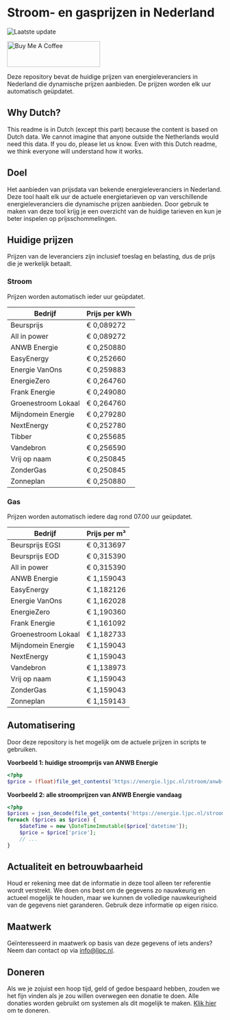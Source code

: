 # Stroom- en gasprijzen in Nederland

![Laatste update](https://img.shields.io/badge/laatste%20update-2025--10--23%2000%3A00%20CET-brightgreen)

<a href="https://www.buymeacoffee.com/Lars-" target="_blank"><img src="https://cdn.buymeacoffee.com/buttons/v2/default-orange.png" alt="Buy Me A Coffee" height="60" style="height: 60px !important;width: 217px !important;" ></a>

Deze repository bevat de huidige prijzen van energieleveranciers in Nederland die dynamische prijzen aanbieden. De prijzen worden elk uur automatisch geüpdatet.

## Why Dutch?

This readme is in Dutch (except this part) because the content is based on Dutch data. We cannot imagine that anyone outside the Netherlands would need this data. If you do, please let us know. Even with this Dutch readme, we think
everyone will understand how it works.

## Doel

Het aanbieden van prijsdata van bekende energieleveranciers in Nederland. Deze tool haalt elk uur de actuele energietarieven op van verschillende energieleveranciers die dynamische prijzen aanbieden. Door gebruik te maken van deze tool
krijg je een overzicht van de huidige tarieven en kun je beter inspelen op prijsschommelingen.

## Huidige prijzen

Prijzen van de leveranciers zijn inclusief toeslag en belasting, dus de prijs die je werkelijk betaalt.

### Stroom

Prijzen worden automatisch ieder uur geüpdatet.

 Bedrijf | Prijs per kWh 
---------|---------------
Beursprijs | € 0,089272
All in power | € 0,089272
ANWB Energie | € 0,250880
EasyEnergy | € 0,252660
Energie VanOns | € 0,259883
EnergieZero | € 0,264760
Frank Energie | € 0,249080
Groenestroom Lokaal | € 0,264760
Mijndomein Energie | € 0,279280
NextEnergy | € 0,252780
Tibber | € 0,255685
Vandebron | € 0,256590
Vrij op naam | € 0,250845
ZonderGas | € 0,250845
Zonneplan | € 0,250880


### Gas

Prijzen worden automatisch iedere dag rond 07.00 uur geüpdatet.

 Bedrijf | Prijs per m³ 
---------|--------------
Beursprijs EGSI | € 0,313697
Beursprijs EOD | € 0,315390
All in power | € 0,315390
ANWB Energie | € 1,159043
EasyEnergy | € 1,182126
Energie VanOns | € 1,162028
EnergieZero | € 1,190360
Frank Energie | € 1,161092
Groenestroom Lokaal | € 1,182733
Mijndomein Energie | € 1,159043
NextEnergy | € 1,159043
Vandebron | € 1,138973
Vrij op naam | € 1,159043
ZonderGas | € 1,159043
Zonneplan | € 1,159143


## Automatisering

Door deze repository is het mogelijk om de actuele prijzen in scripts te gebruiken.

**Voorbeeld 1: huidige stroomprijs van ANWB Energie**

```php
<?php
$price = (float)file_get_contents('https://energie.ljpc.nl/stroom/anwb-energie-nu.txt');

```

**Voorbeeld 2: alle stroomprijzen van ANWB Energie vandaag**

```php
<?php
$prices = json_decode(file_get_contents('https://energie.ljpc.nl/stroom/all-in-power-vandaag.json'),true);
foreach ($prices as $price) {
    $dateTime = new \DateTimeImmutable($price['datetime']);
    $price = $price['price'];
    // ...
}
```

## Actualiteit en betrouwbaarheid

Houd er rekening mee dat de informatie in deze tool alleen ter referentie wordt verstrekt. We doen ons best om de gegevens zo nauwkeurig en actueel mogelijk te houden, maar we kunnen de volledige nauwkeurigheid van de gegevens niet
garanderen. Gebruik deze informatie op eigen risico.

## Maatwerk

Geïnteresseerd in maatwerk op basis van deze gegevens of iets anders? Neem dan contact op
via [info@ljpc.nl](mailto:info@ljpc.nl?subject=Energie%20prijzen).

## Doneren

Als we je zojuist een hoop tijd, geld of gedoe bespaard hebben, zouden we het fijn vinden als je zou willen overwegen een
donatie te doen. Alle donaties worden gebruikt om systemen als dit mogelijk te
maken. [Klik hier](https://www.buymeacoffee.com/Lars-) om te doneren.
